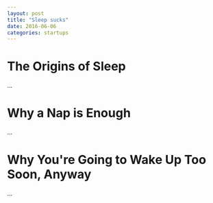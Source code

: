 ```yaml
---
layout: post
title: "Sleep sucks"
date: 2016-06-06
categories: startups
---
```



# The Origins of Sleep

...

# Why a Nap is Enough

...

# Why You're Going to Wake Up Too Soon, Anyway

...